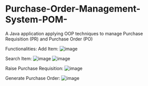 # Purchase-Order-Management-System-POM-
A Java application applying OOP techniques to manage Purchase Requisition (PR) and Purchase Order (PO)

Functionalities:
Add Item:
![image](https://github.com/TYJUN1201/Java_Purchase_Order_Management_System/assets/105921933/9fec1e95-34c2-47b6-92c2-2d4f90b17a4d)

Search Item:
![image](https://github.com/TYJUN1201/Java_Purchase_Order_Management_System/assets/105921933/f59a3e8e-0ba1-4994-95b7-036125d2443d)
![image](https://github.com/TYJUN1201/Java_Purchase_Order_Management_System/assets/105921933/6fdc3c97-c7aa-4252-8476-888b4361a823)

Raise Purchase Requisition:
![image](https://github.com/TYJUN1201/Java_Purchase_Order_Management_System/assets/105921933/b0c8b871-81ad-49fe-84ce-8e654d279cdb)

Generate Purchase Order:
![image](https://github.com/TYJUN1201/Java_Purchase_Order_Management_System/assets/105921933/79fc3fc9-3d09-4bc5-a202-a1b86f193196)

